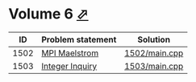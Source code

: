 # Volume 6 [⬀](http://poj.org/problemlist?volume=6)


| ID   | Problem statement                                 | Solution                       |
|------|---------------------------------------------------|--------------------------------|
| 1502 | [MPI Maelstrom](http://poj.org/problem?id=1502)   | [1502/main.cpp](1502/main.cpp) |
| 1503 | [Integer Inquiry](http://poj.org/problem?id=1503) | [1503/main.cpp](1503/main.cpp) |

